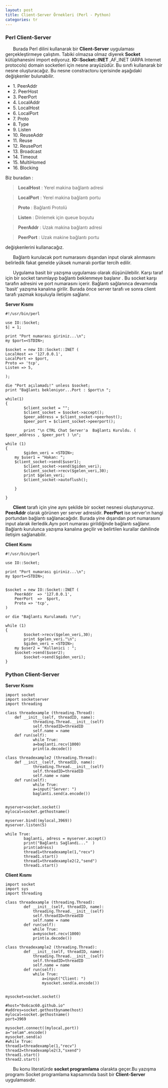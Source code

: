 ```yaml
---
layout: post
title: Client-Server Örnekleri (Perl - Python)
categories: tr
---
```


<h3>Perl Client-Server</h3>

&nbsp;&nbsp;&nbsp;&nbsp;&nbsp;&nbsp;Burada Perl dilini kullanarak bir <strong>Client-Server</strong> uygulaması gerçekleştirmeye çalıştım. 
Tabiki olmazsa olmaz diyerek <strong>Socket</strong> kütüphanesini import ediyoruz. 
<strong>IO::Socket::INET</strong> ,AF_INET (ARPA Internet protocols) domain socketleri için nesne arayüzüdür.
Bu sınıfı kullanarak bir nesne oluşturacağız. Bu nesne constractoru içerisinde aşağıdaki
değişkenler bulunabilir.

<ul>
<li>1. PeerAddr </li>
<li>2. PeerHost </li>
<li>3. PeerPort </li>
<li>4. LocalAddr </li>
<li>5. LocalHost </li>
<li>6. LocalPort </li>
<li>7. Proto </li>
<li>8. Type </li>
<li>9. Listen </li>
<li>10. ReuseAddr </li>
<li>11. Reuse </li>
<li>12. ReusePort </li>
<li>13. Broadcast </li>
<li>14. Timeout </li>
<li>15. MultiHomed </li>
<li>16. Blocking </li>
</ul>


Biz buradan :

><strong>LocalHost</strong> : Yerel makina bağlantı adresi

><strong>LocalPort</strong> : Yerel makina bağlantı portu

><strong>Proto</strong>     : Bağlanti Protolü 

><strong>Listen</strong>   :	Dinlemek için queue boyutu

><strong>PeerAddr</strong>  : Uzak makina bağlantı adresi

><strong>PeerPort</strong>  : Uzak makine bağlantı portu

değişkenlerini kullanacağız.

&nbsp;&nbsp;&nbsp;&nbsp;&nbsp;&nbsp;Bağlantı kurulacak port numarasını dışarıdan input olarak alınmasını belirledik fakat 
genelde yüksek numaralı portlar tercih edilir.

&nbsp;&nbsp;&nbsp;&nbsp;&nbsp;&nbsp;Uygulama basit bir yazışma uygulaması olarak düşünülebilir. Karşı taraf için bir socket
tanımlayıp  bağlantı beklenmeye başlanır . Bu socket karşı tarafın adresini ve port numarasını 
içerir. Bağlantı sağlanınca devamında 'basit' yazışma kanalına girilir. Burada önce server 
tarafı ve sonra client tarafı yazmak koşuluyla iletişim sağlanır.

<strong>Server Kısmı</strong>

	#!/usr/bin/perl

	use IO::Socket;
	$| = 1;

	print "Port numarası giriniz...\n";
	my $port=<STDIN>;

	$socket = new IO::Socket::INET (
	LocalHost => '127.0.0.1',
	LocalPort => $port,
	Proto => 'tcp',
	Listen => 5,
    
	);

	die "Port açılamadı!" unless $socket;
	print "Bağlantı bekleniyor...Port : $port\n ";

	while(1)
	{
        	$client_socket = "";
        	$client_socket = $socket->accept();
        	$peer_address = $client_socket->peerhost();
        	$peer_port = $client_socket->peerport();

        	print "\n CTRL Chat Server'a  Bağlantı Kuruldu. ( $peer_address , $peer_port ) \n";
        	
	while (1)
	{
        	$giden_veri = <STDIN>;
		my $user1 = "Hakan: ";
		$client_socket->send($user1);
        	$client_socket->send($giden_veri);
        	$client_socket->recv($gelen_veri,30);
        	print $gelen_veri;
        	$client_socket->autoflush(); 

        }

	}


&nbsp;&nbsp;&nbsp;&nbsp;&nbsp;&nbsp;<strong>Client</strong> tarafı için yine aynı şekilde bir socket nesnesi oluşturuyoruz. <strong>PeerAddr</strong> olarak görünen yer
server adresidir. <strong>PeerPort</strong> ise server'ın hangi portundan bağlantı sağlanacağıdır. Burada yine
dışarıdan port numarasını input alarak ilerledik.Aynı port numarası girildiğinde 
bağlantı sağlanır. Bağlantı kurulunca yazışma kanalına geçilir ve belirtilen 
kurallar dahilinde  iletişim sağlanabilir.

<strong>Client Kısmı</strong>

	#!/usr/bin/perl

	use IO::Socket;

	print "Port numarası giriniz...\n";
	my $port=<STDIN>;


	$socket = new IO::Socket::INET (
    	PeerAddr  => '127.0.0.1',
    	PeerPort  =>  $port,
    	Proto => 'tcp',
	)

	or die "Bağlantı Kurulamadı !\n";

	while (1)
	{
        	$socket->recv($gelen_veri,30);
        	print $gelen_veri."\n";
        	$giden_veri = <STDIN>;
		my $user2 = "Kullanici : ";
		$socket->send($user2);
        	$socket->send($giden_veri);
	}


<h3>Python Client-Server</h3>

<strong>Server Kısmı</strong>


	import socket
	import socketserver
	import threading 

	class threadexample (threading.Thread): 
   		def __init__(self, threadID, name):
       			threading.Thread.__init__(self)
       			self.threadID=threadID
       			self.name = name
   		def run(self):
       			while True:
         		a=baglanti.recv(1000)
         		print(a.decode())
       
	class threadexample2 (threading.Thread):
   		def __init__(self, threadID, name):        
        		threading.Thread.__init__(self)
        		self.threadID=threadID
        		self.name = name
   		def run(self): 
       			while True:
           		a=input("Server: ") 
           		baglanti.send(a.encode())


	myserver=socket.socket()
	mylocal=socket.gethostname()

	myserver.bind((mylocal,3969))
	myserver.listen(5)

	while True:
    		baglanti, adress = myserver.accept()
    		print("Bağlantı Sağlandi..."  )
    		print(adress)
    		thread1=threadexample(1,"recv")
    		thread1.start()
    		thread1=threadexample2(2,"send")
    		thread1.start()



<strong>Client Kısmı</strong>

	import socket
	import sys
	import threading

	class threadexample (threading.Thread):
    		def __init__(self, threadID, name):        
        		threading.Thread.__init__(self)
        		self.threadID=threadID
        		self.name = name
    		def run(self):
        		while True:
          		a=mysocket.recv(1000)
          		print(a.decode())
        
	class threadexample2 (threading.Thread):
    		def __init__(self, threadID, name):    
         		threading.Thread.__init__(self)
         		self.threadID=threadID
         		self.name = name
    		def run(self):        
        		while True:
            		a=input("Client: ")
            		mysocket.send(a.encode())


	mysocket=socket.socket()

	#host="0x6cac60.github.io"
	#addres=socket.gethostbyname(host)
	mylocal=socket.gethostname()
	port=3969

	mysocket.connect((mylocal,port))
	a="selam".encode()
	mysocket.send(a)
	#while True: 
	thread1=threadexample(1,"recv")
	thread2=threadexample2(3,"sxend")
	thread1.start()
	thread2.start()





&nbsp;&nbsp;&nbsp;&nbsp;&nbsp;&nbsp;Bu konu literatürde <strong>socket programlama</strong> olarakta geçer.Bu yazışma programı Socket programlama 
kapsamında basit bir <strong>Client-Server</strong> uygulamasıdır. 










